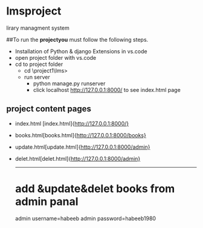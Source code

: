 # lmsproject
lirary managment system

##To run the **projectyou** must follow the following steps.

* Installation of Python & django  Extensions in vs.code
* open project folder with vs.code 
* cd to project folder
  * cd \project1\lms>
  * run server
    * python manage.py runserver
    *  click localhost http://127.0.0.1:8000/ to see index.html page
## project content pages
* index.html [index.html]{http://127.0.0.1:8000/}
* books.html[books.html]{http://127.0.0.1:8000/books}
* update.html[update.html]{http://127.0.0.1:8000/admin}
* delet.html[delet.html]{http://127.0.0.1:8000/admin}
  
  ___
  # add &update&delet books from admin panal
    admin username=habeeb
    admin password=habeeb1980

  
